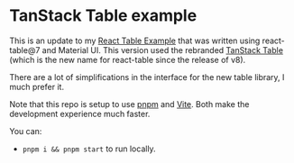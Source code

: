 # TanStack Table example

This is an update to my [React Table Example](https://github.com/ggascoigne/react-table-example) that was written using react-table@7 and Material UI.  This version used the rebranded [TanStack Table](https://tanstack.com/table/v8) (which is the new name for react-table since the release of v8).

There are a lot of simplifications in the interface for the new table library, I much prefer it.

Note that this repo is setup to use [pnpm](https://pnpm.io/) and [Vite](https://vitejs.dev/).  Both make the development experience much faster.

You can:

*  `pnpm i && pnpm start` to run locally.
